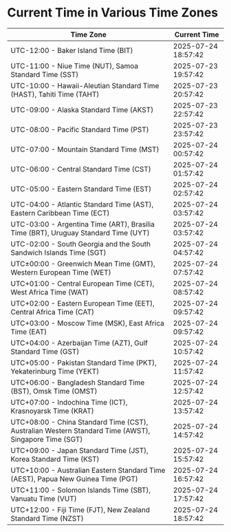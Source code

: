 # Current Time in Various Time Zones

| Time Zone | Current Time |
|-----------|--------------|
| UTC-12:00 - Baker Island Time (BIT) | 2025-07-24 18:57:42 |
| UTC-11:00 - Niue Time (NUT), Samoa Standard Time (SST) | 2025-07-23 19:57:42 |
| UTC-10:00 - Hawaii-Aleutian Standard Time (HAST), Tahiti Time (TAHT) | 2025-07-23 20:57:42 |
| UTC-09:00 - Alaska Standard Time (AKST) | 2025-07-23 22:57:42 |
| UTC-08:00 - Pacific Standard Time (PST) | 2025-07-23 23:57:42 |
| UTC-07:00 - Mountain Standard Time (MST) | 2025-07-24 00:57:42 |
| UTC-06:00 - Central Standard Time (CST) | 2025-07-24 01:57:42 |
| UTC-05:00 - Eastern Standard Time (EST) | 2025-07-24 02:57:42 |
| UTC-04:00 - Atlantic Standard Time (AST), Eastern Caribbean Time (ECT) | 2025-07-24 03:57:42 |
| UTC-03:00 - Argentina Time (ART), Brasília Time (BRT), Uruguay Standard Time (UYT) | 2025-07-24 03:57:42 |
| UTC-02:00 - South Georgia and the South Sandwich Islands Time (SGT) | 2025-07-24 04:57:42 |
| UTC±00:00 - Greenwich Mean Time (GMT), Western European Time (WET) | 2025-07-24 07:57:42 |
| UTC+01:00 - Central European Time (CET), West Africa Time (WAT) | 2025-07-24 08:57:42 |
| UTC+02:00 - Eastern European Time (EET), Central Africa Time (CAT) | 2025-07-24 09:57:42 |
| UTC+03:00 - Moscow Time (MSK), East Africa Time (EAT) | 2025-07-24 09:57:42 |
| UTC+04:00 - Azerbaijan Time (AZT), Gulf Standard Time (GST) | 2025-07-24 10:57:42 |
| UTC+05:00 - Pakistan Standard Time (PKT), Yekaterinburg Time (YEKT) | 2025-07-24 11:57:42 |
| UTC+06:00 - Bangladesh Standard Time (BST), Omsk Time (OMST) | 2025-07-24 12:57:42 |
| UTC+07:00 - Indochina Time (ICT), Krasnoyarsk Time (KRAT) | 2025-07-24 13:57:42 |
| UTC+08:00 - China Standard Time (CST), Australian Western Standard Time (AWST), Singapore Time (SGT) | 2025-07-24 14:57:42 |
| UTC+09:00 - Japan Standard Time (JST), Korea Standard Time (KST) | 2025-07-24 15:57:42 |
| UTC+10:00 - Australian Eastern Standard Time (AEST), Papua New Guinea Time (PGT) | 2025-07-24 16:57:42 |
| UTC+11:00 - Solomon Islands Time (SBT), Vanuatu Time (VUT) | 2025-07-24 17:57:42 |
| UTC+12:00 - Fiji Time (FJT), New Zealand Standard Time (NZST) | 2025-07-24 18:57:42 |
